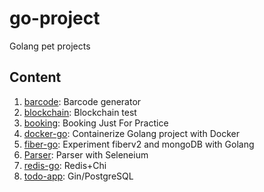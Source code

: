 # go-project

Golang pet projects

## Content


1. [barcode](https://github.com/keldibekov3222/PetProjects/barcode): Barcode generator
2. [blockchain](https://github.com/keldibekov3222/PetProjects/blockchain): Blockchain test
3. [booking](https://github.com/keldibekov3222/PetProjects/booking): Booking Just For Practice
4. [docker-go](https://github.com/keldibekov3222/PetProjects/docker-go): Containerize Golang project with Docker
5. [fiber-go](https://github.com/keldibekov3222/PetProjects/fiver-go): Experiment fiberv2 and mongoDB with Golang
6. [Parser](https://github.com/keldibekov3222/PetProjects/parser): Parser with Seleneium
7. [redis-go](https://github.com/keldibekov3222/PetProjects/redis-go): Redis+Chi
8. [todo-app](https://github.com/keldibekov3222/Todo-App): Gin/PostgreSQL
